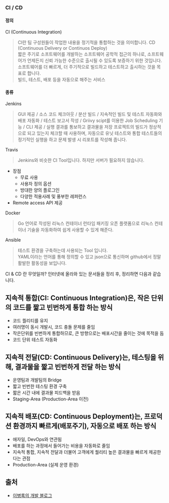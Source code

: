 ### CI / CD

#### 정의

CI (Continuous Integration)<br>

> CI란 팀 구성원들이 작업한 내용을 정기적을 통합하는 것을 의미합니다.
> CD (Continuous Delivery or Continuos Deploy)<br>
> 짧은 주기로 소프트웨어를 개발하는 소프트웨어 공학적 접근의 하나로, 소프트웨어가 언제든지 신뢰 가능한 수준으로 출시될 수 있도록 보증하기 위한 것입니다.<br>
> 소프트웨어를 더 빠르게, 더 주기적으로 빌드하고 테스트하고 출시하는 것을 목표로 합니다.<br>
> 빌드, 테스트, 배포 등을 자동으로 해주는 서비스<br>

#### 종류

Jenkins<br>

> GUI 제공 / 소스 코드 체크아웃 / 분산 빌드 / 지속적인 빌드 및 테스트 자동화와 배포 자동화 / 테스트 보고서 작성 / Griivy scipt를 이용한 Job Scheduling 기능 / CLI 제공 / 실행 결과를 통보하고 결과물을 저장 프로젝트의 빌드가 정상적으로 되고 있는지 체크할 때 사용하며, 자동으로 유닛 테스트와 통합 테스트들의 정기적인 실행을 하고 문제 발생 시 리포트를 작성해 줍니다.<br>

Travis<br>

> Jenkins와 비슷한 CI Tool입니다. 하지만 서버가 필요하지 않습니다.<br>

- 장점
  - 무료 사용
  - 사용자 정의 옵션
  - 방대한 양의 플로그인
  - 다양한 적용사례 및 풍부한 레퍼런스
- Remote access API 제공

Docker<br>

> Go 언어로 작성된 리눅스 컨테이너 런타임 패키징 오픈 플랫폼으로 리눅스 컨테이너 기술을 자동화하여 쉽게 사용할 수 있게 해준다.

Ansible<br>

> 테스트 환경을 구축하는데 사용되는 Tool 입니다.<br>
> YAML이라는 언어를 통해 정의할 수 있고 json으로 통신하며 github에서 정말 활발한 활동성을 보입니다.

CI & CD 란 무엇일까?
인터넷에 올라와 있는 문서들을 정리 후, 정리하면 다음과 같습니다.

## 지속적 통합(CI: Continuous Integration)은, 작은 단위의 코드를 짧고 빈번하게 통합 하는 방식

- 코드 퀄리티를 유지
- 여러명이 동시 개발시, 코드 충돌 문제를 줄임
- 작은단위를 빈번하게 통합하므로, 큰 방향으로는 배포시간을 줄이는 것에 목적을 둠
- 코드 단위 테스트 자동화

## 지속적 전달(CD: Continuous Delivery)는, 테스팅을 위해, 결과물을 짧고 빈번하게 전달 하는 방식

- 운영팀과 개발팀의 Bridge
- 짧고 빈번한 테스팅 환경 구축
- 짧은 시간 내에 결과물 피드백을 받음
- Staging-Area (Production-Area 이전)

## 지속적 배포(CD: Continuous Deployment)는, 프로덕션 환경까지 빠르게(배포주기), 자동으로 배포 하는 방식

- 애자일, DevOps와 연관됨
- 배포를 하는 과정에서 들어가는 비용을 자동화로 줄임
- 지속적 통합, 지속적 전달과 더불어 고객에게 퀄리티 높은 결과물을 빠르게 제공한다는 관점
- Production-Area (실제 운영 환경)

## 출처

- [이병록의 개발 블로그](https://roka88.dev/97?fbclid=IwAR1T9xEusczGzY7zJCGSn52aLgTYtpJLVqk90bTdF1MmM6mYDJt-27altIQ)

